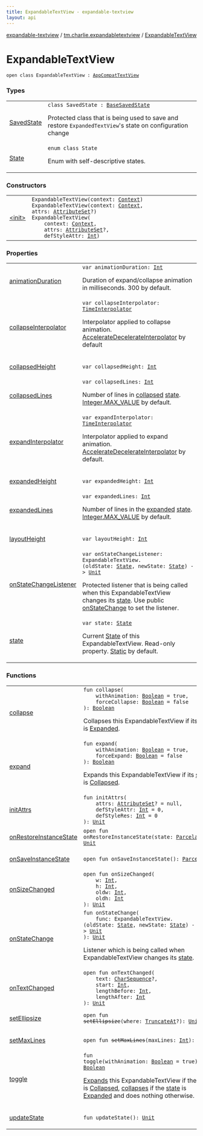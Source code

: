 ```yaml
---
title: ExpandableTextView - expandable-textview
layout: api
---
```


<div class='api-docs-breadcrumbs'><a href="../../index.html">expandable-textview</a> / <a href="../index.html">tm.charlie.expandabletextview</a> / <a href=".">ExpandableTextView</a></div>

# ExpandableTextView

<div class="signature"><code><span class="keyword">open</span> <span class="keyword">class </span><span class="identifier">ExpandableTextView</span>&nbsp;<span class="symbol">:</span>&nbsp;<a href="https://developer.android.com/reference/android/support/v7/widget/AppCompatTextView.html"><span class="identifier">AppCompatTextView</span></a></code></div>

### Types

<table class="api-docs-table">
<tbody>
<tr>
<td markdown="1">

<a href="-saved-state/index.html">SavedState</a>


</td>
<td markdown="1">
<div class="signature"><code><span class="keyword">class </span><span class="identifier">SavedState</span>&nbsp;<span class="symbol">:</span>&nbsp;<a href="https://developer.android.com/reference/android/view/View/BaseSavedState.html"><span class="identifier">BaseSavedState</span></a></code></div>

Protected class that is being used to save and restore <code>ExpandedTextView</code>'s state on configuration change


</td>
</tr>
<tr>
<td markdown="1">

<a href="-state/index.html">State</a>


</td>
<td markdown="1">
<div class="signature"><code><span class="keyword">enum</span> <span class="keyword">class </span><span class="identifier">State</span></code></div>

Enum with self-descriptive states.


</td>
</tr>
</tbody>
</table>

### Constructors

<table class="api-docs-table">
<tbody>
<tr>
<td markdown="1">

<a href="-init-.html">&lt;init&gt;</a>


</td>
<td markdown="1">
<div class="signature"><code><span class="identifier">ExpandableTextView</span><span class="symbol">(</span><span class="parameterName" id="tm.charlie.expandabletextview.ExpandableTextView$<init>(android.content.Context)/context">context</span><span class="symbol">:</span>&nbsp;<a href="https://developer.android.com/reference/android/content/Context.html"><span class="identifier">Context</span></a><span class="symbol">)</span></code></div>

<div class="signature"><code><span class="identifier">ExpandableTextView</span><span class="symbol">(</span><span class="parameterName" id="tm.charlie.expandabletextview.ExpandableTextView$<init>(android.content.Context, android.util.AttributeSet)/context">context</span><span class="symbol">:</span>&nbsp;<a href="https://developer.android.com/reference/android/content/Context.html"><span class="identifier">Context</span></a><span class="symbol">, </span><span class="parameterName" id="tm.charlie.expandabletextview.ExpandableTextView$<init>(android.content.Context, android.util.AttributeSet)/attrs">attrs</span><span class="symbol">:</span>&nbsp;<a href="https://developer.android.com/reference/android/util/AttributeSet.html"><span class="identifier">AttributeSet</span></a><span class="symbol">?</span><span class="symbol">)</span></code></div>

<div class="signature"><code><span class="identifier">ExpandableTextView</span><span class="symbol">(</span><br/>&nbsp;&nbsp;&nbsp;&nbsp;<span class="parameterName" id="tm.charlie.expandabletextview.ExpandableTextView$<init>(android.content.Context, android.util.AttributeSet, kotlin.Int)/context">context</span><span class="symbol">:</span>&nbsp;<a href="https://developer.android.com/reference/android/content/Context.html"><span class="identifier">Context</span></a><span class="symbol">, </span><br/>&nbsp;&nbsp;&nbsp;&nbsp;<span class="parameterName" id="tm.charlie.expandabletextview.ExpandableTextView$<init>(android.content.Context, android.util.AttributeSet, kotlin.Int)/attrs">attrs</span><span class="symbol">:</span>&nbsp;<a href="https://developer.android.com/reference/android/util/AttributeSet.html"><span class="identifier">AttributeSet</span></a><span class="symbol">?</span><span class="symbol">, </span><br/>&nbsp;&nbsp;&nbsp;&nbsp;<span class="parameterName" id="tm.charlie.expandabletextview.ExpandableTextView$<init>(android.content.Context, android.util.AttributeSet, kotlin.Int)/defStyleAttr">defStyleAttr</span><span class="symbol">:</span>&nbsp;<a href="https://kotlinlang.org/api/latest/jvm/stdlib/kotlin/-int/index.html"><span class="identifier">Int</span></a><span class="symbol">)</span></code></div>

</td>
</tr>
</tbody>
</table>

### Properties

<table class="api-docs-table">
<tbody>
<tr>
<td markdown="1">

<a href="animation-duration.html">animationDuration</a>


</td>
<td markdown="1">
<div class="signature"><code><span class="keyword">var </span><span class="identifier">animationDuration</span><span class="symbol">: </span><a href="https://kotlinlang.org/api/latest/jvm/stdlib/kotlin/-int/index.html"><span class="identifier">Int</span></a></code></div>

Duration of expand/collapse animation in milliseconds. 300 by default.


</td>
</tr>
<tr>
<td markdown="1">

<a href="collapse-interpolator.html">collapseInterpolator</a>


</td>
<td markdown="1">
<div class="signature"><code><span class="keyword">var </span><span class="identifier">collapseInterpolator</span><span class="symbol">: </span><a href="https://developer.android.com/reference/android/animation/TimeInterpolator.html"><span class="identifier">TimeInterpolator</span></a></code></div>

Interpolator applied to collapse animation. <a href="https://developer.android.com/reference/android/view/animation/AccelerateDecelerateInterpolator.html">AccelerateDecelerateInterpolator</a> by default


</td>
</tr>
<tr>
<td markdown="1">

<a href="collapsed-height.html">collapsedHeight</a>


</td>
<td markdown="1">
<div class="signature"><code><span class="keyword">var </span><span class="identifier">collapsedHeight</span><span class="symbol">: </span><a href="https://kotlinlang.org/api/latest/jvm/stdlib/kotlin/-int/index.html"><span class="identifier">Int</span></a></code></div>

</td>
</tr>
<tr>
<td markdown="1">

<a href="collapsed-lines.html">collapsedLines</a>


</td>
<td markdown="1">
<div class="signature"><code><span class="keyword">var </span><span class="identifier">collapsedLines</span><span class="symbol">: </span><a href="https://kotlinlang.org/api/latest/jvm/stdlib/kotlin/-int/index.html"><span class="identifier">Int</span></a></code></div>

Number of lines in <a href="-state/-collapsed.html">collapsed</a> <a href="state.html">state</a>. <a href="https://developer.android.com/reference/java/lang/Integer.html#MAX_VALUE">Integer.MAX_VALUE</a> by default.


</td>
</tr>
<tr>
<td markdown="1">

<a href="expand-interpolator.html">expandInterpolator</a>


</td>
<td markdown="1">
<div class="signature"><code><span class="keyword">var </span><span class="identifier">expandInterpolator</span><span class="symbol">: </span><a href="https://developer.android.com/reference/android/animation/TimeInterpolator.html"><span class="identifier">TimeInterpolator</span></a></code></div>

Interpolator applied to expand animation. <a href="https://developer.android.com/reference/android/view/animation/AccelerateDecelerateInterpolator.html">AccelerateDecelerateInterpolator</a> by default.


</td>
</tr>
<tr>
<td markdown="1">

<a href="expanded-height.html">expandedHeight</a>


</td>
<td markdown="1">
<div class="signature"><code><span class="keyword">var </span><span class="identifier">expandedHeight</span><span class="symbol">: </span><a href="https://kotlinlang.org/api/latest/jvm/stdlib/kotlin/-int/index.html"><span class="identifier">Int</span></a></code></div>

</td>
</tr>
<tr>
<td markdown="1">

<a href="expanded-lines.html">expandedLines</a>


</td>
<td markdown="1">
<div class="signature"><code><span class="keyword">var </span><span class="identifier">expandedLines</span><span class="symbol">: </span><a href="https://kotlinlang.org/api/latest/jvm/stdlib/kotlin/-int/index.html"><span class="identifier">Int</span></a></code></div>

Number of lines in the <a href="-state/-expanded.html">expanded</a> <a href="state.html">state</a>. <a href="https://developer.android.com/reference/java/lang/Integer.html#MAX_VALUE">Integer.MAX_VALUE</a> by default.


</td>
</tr>
<tr>
<td markdown="1">

<a href="layout-height.html">layoutHeight</a>


</td>
<td markdown="1">
<div class="signature"><code><span class="keyword">var </span><span class="identifier">layoutHeight</span><span class="symbol">: </span><a href="https://kotlinlang.org/api/latest/jvm/stdlib/kotlin/-int/index.html"><span class="identifier">Int</span></a></code></div>

</td>
</tr>
<tr>
<td markdown="1">

<a href="on-state-change-listener.html">onStateChangeListener</a>


</td>
<td markdown="1">
<div class="signature"><code><span class="keyword">var </span><span class="identifier">onStateChangeListener</span><span class="symbol">: </span><span class="identifier">ExpandableTextView</span><span class="symbol">.</span><span class="symbol">(</span><span class="parameterName">oldState</span><span class="symbol">:</span>&nbsp;<a href="-state/index.html"><span class="identifier">State</span></a><span class="symbol">,</span>&nbsp;<span class="parameterName">newState</span><span class="symbol">:</span>&nbsp;<a href="-state/index.html"><span class="identifier">State</span></a><span class="symbol">)</span>&nbsp;<span class="symbol">-&gt;</span>&nbsp;<a href="https://kotlinlang.org/api/latest/jvm/stdlib/kotlin/-unit/index.html"><span class="identifier">Unit</span></a></code></div>

Protected listener that is being called when this ExpandableTextView changes its <a href="state.html">state</a>.
Use public <a href="on-state-change.html">onStateChange</a> to set the listener.


</td>
</tr>
<tr>
<td markdown="1">

<a href="state.html">state</a>


</td>
<td markdown="1">
<div class="signature"><code><span class="keyword">var </span><span class="identifier">state</span><span class="symbol">: </span><a href="-state/index.html"><span class="identifier">State</span></a></code></div>

Current <a href="-state/index.html">State</a> of this ExpandableTextView. Read-only property. <a href="-state/-static.html">Static</a> by default.


</td>
</tr>
</tbody>
</table>

### Functions

<table class="api-docs-table">
<tbody>
<tr>
<td markdown="1">

<a href="collapse.html">collapse</a>


</td>
<td markdown="1">
<div class="signature"><code><span class="keyword">fun </span><span class="identifier">collapse</span><span class="symbol">(</span><br/>&nbsp;&nbsp;&nbsp;&nbsp;<span class="parameterName" id="tm.charlie.expandabletextview.ExpandableTextView$collapse(kotlin.Boolean, kotlin.Boolean)/withAnimation">withAnimation</span><span class="symbol">:</span>&nbsp;<a href="https://kotlinlang.org/api/latest/jvm/stdlib/kotlin/-boolean/index.html"><span class="identifier">Boolean</span></a>&nbsp;<span class="symbol">=</span>&nbsp;true<span class="symbol">, </span><br/>&nbsp;&nbsp;&nbsp;&nbsp;<span class="parameterName" id="tm.charlie.expandabletextview.ExpandableTextView$collapse(kotlin.Boolean, kotlin.Boolean)/forceCollapse">forceCollapse</span><span class="symbol">:</span>&nbsp;<a href="https://kotlinlang.org/api/latest/jvm/stdlib/kotlin/-boolean/index.html"><span class="identifier">Boolean</span></a>&nbsp;<span class="symbol">=</span>&nbsp;false<br/><span class="symbol">)</span><span class="symbol">: </span><a href="https://kotlinlang.org/api/latest/jvm/stdlib/kotlin/-boolean/index.html"><span class="identifier">Boolean</span></a></code></div>

Collapses this ExpandableTextView if its <a href="state.html">state</a> is <a href="-state/-expanded.html">Expanded</a>.


</td>
</tr>
<tr>
<td markdown="1">

<a href="expand.html">expand</a>


</td>
<td markdown="1">
<div class="signature"><code><span class="keyword">fun </span><span class="identifier">expand</span><span class="symbol">(</span><br/>&nbsp;&nbsp;&nbsp;&nbsp;<span class="parameterName" id="tm.charlie.expandabletextview.ExpandableTextView$expand(kotlin.Boolean, kotlin.Boolean)/withAnimation">withAnimation</span><span class="symbol">:</span>&nbsp;<a href="https://kotlinlang.org/api/latest/jvm/stdlib/kotlin/-boolean/index.html"><span class="identifier">Boolean</span></a>&nbsp;<span class="symbol">=</span>&nbsp;true<span class="symbol">, </span><br/>&nbsp;&nbsp;&nbsp;&nbsp;<span class="parameterName" id="tm.charlie.expandabletextview.ExpandableTextView$expand(kotlin.Boolean, kotlin.Boolean)/forceExpand">forceExpand</span><span class="symbol">:</span>&nbsp;<a href="https://kotlinlang.org/api/latest/jvm/stdlib/kotlin/-boolean/index.html"><span class="identifier">Boolean</span></a>&nbsp;<span class="symbol">=</span>&nbsp;false<br/><span class="symbol">)</span><span class="symbol">: </span><a href="https://kotlinlang.org/api/latest/jvm/stdlib/kotlin/-boolean/index.html"><span class="identifier">Boolean</span></a></code></div>

Expands this ExpandableTextView if its <a href="state.html">state</a> is <a href="-state/-collapsed.html">Collapsed</a>.


</td>
</tr>
<tr>
<td markdown="1">

<a href="init-attrs.html">initAttrs</a>


</td>
<td markdown="1">
<div class="signature"><code><span class="keyword">fun </span><span class="identifier">initAttrs</span><span class="symbol">(</span><br/>&nbsp;&nbsp;&nbsp;&nbsp;<span class="parameterName" id="tm.charlie.expandabletextview.ExpandableTextView$initAttrs(android.util.AttributeSet, kotlin.Int, kotlin.Int)/attrs">attrs</span><span class="symbol">:</span>&nbsp;<a href="https://developer.android.com/reference/android/util/AttributeSet.html"><span class="identifier">AttributeSet</span></a><span class="symbol">?</span>&nbsp;<span class="symbol">=</span>&nbsp;null<span class="symbol">, </span><br/>&nbsp;&nbsp;&nbsp;&nbsp;<span class="parameterName" id="tm.charlie.expandabletextview.ExpandableTextView$initAttrs(android.util.AttributeSet, kotlin.Int, kotlin.Int)/defStyleAttr">defStyleAttr</span><span class="symbol">:</span>&nbsp;<a href="https://kotlinlang.org/api/latest/jvm/stdlib/kotlin/-int/index.html"><span class="identifier">Int</span></a>&nbsp;<span class="symbol">=</span>&nbsp;0<span class="symbol">, </span><br/>&nbsp;&nbsp;&nbsp;&nbsp;<span class="parameterName" id="tm.charlie.expandabletextview.ExpandableTextView$initAttrs(android.util.AttributeSet, kotlin.Int, kotlin.Int)/defStyleRes">defStyleRes</span><span class="symbol">:</span>&nbsp;<a href="https://kotlinlang.org/api/latest/jvm/stdlib/kotlin/-int/index.html"><span class="identifier">Int</span></a>&nbsp;<span class="symbol">=</span>&nbsp;0<br/><span class="symbol">)</span><span class="symbol">: </span><a href="https://kotlinlang.org/api/latest/jvm/stdlib/kotlin/-unit/index.html"><span class="identifier">Unit</span></a></code></div>

</td>
</tr>
<tr>
<td markdown="1">

<a href="on-restore-instance-state.html">onRestoreInstanceState</a>


</td>
<td markdown="1">
<div class="signature"><code><span class="keyword">open</span> <span class="keyword">fun </span><span class="identifier">onRestoreInstanceState</span><span class="symbol">(</span><span class="parameterName" id="tm.charlie.expandabletextview.ExpandableTextView$onRestoreInstanceState(android.os.Parcelable)/state">state</span><span class="symbol">:</span>&nbsp;<a href="https://developer.android.com/reference/android/os/Parcelable.html"><span class="identifier">Parcelable</span></a><span class="symbol">)</span><span class="symbol">: </span><a href="https://kotlinlang.org/api/latest/jvm/stdlib/kotlin/-unit/index.html"><span class="identifier">Unit</span></a></code></div>

</td>
</tr>
<tr>
<td markdown="1">

<a href="on-save-instance-state.html">onSaveInstanceState</a>


</td>
<td markdown="1">
<div class="signature"><code><span class="keyword">open</span> <span class="keyword">fun </span><span class="identifier">onSaveInstanceState</span><span class="symbol">(</span><span class="symbol">)</span><span class="symbol">: </span><a href="https://developer.android.com/reference/android/os/Parcelable.html"><span class="identifier">Parcelable</span></a></code></div>

</td>
</tr>
<tr>
<td markdown="1">

<a href="on-size-changed.html">onSizeChanged</a>


</td>
<td markdown="1">
<div class="signature"><code><span class="keyword">open</span> <span class="keyword">fun </span><span class="identifier">onSizeChanged</span><span class="symbol">(</span><br/>&nbsp;&nbsp;&nbsp;&nbsp;<span class="parameterName" id="tm.charlie.expandabletextview.ExpandableTextView$onSizeChanged(kotlin.Int, kotlin.Int, kotlin.Int, kotlin.Int)/w">w</span><span class="symbol">:</span>&nbsp;<a href="https://kotlinlang.org/api/latest/jvm/stdlib/kotlin/-int/index.html"><span class="identifier">Int</span></a><span class="symbol">, </span><br/>&nbsp;&nbsp;&nbsp;&nbsp;<span class="parameterName" id="tm.charlie.expandabletextview.ExpandableTextView$onSizeChanged(kotlin.Int, kotlin.Int, kotlin.Int, kotlin.Int)/h">h</span><span class="symbol">:</span>&nbsp;<a href="https://kotlinlang.org/api/latest/jvm/stdlib/kotlin/-int/index.html"><span class="identifier">Int</span></a><span class="symbol">, </span><br/>&nbsp;&nbsp;&nbsp;&nbsp;<span class="parameterName" id="tm.charlie.expandabletextview.ExpandableTextView$onSizeChanged(kotlin.Int, kotlin.Int, kotlin.Int, kotlin.Int)/oldw">oldw</span><span class="symbol">:</span>&nbsp;<a href="https://kotlinlang.org/api/latest/jvm/stdlib/kotlin/-int/index.html"><span class="identifier">Int</span></a><span class="symbol">, </span><br/>&nbsp;&nbsp;&nbsp;&nbsp;<span class="parameterName" id="tm.charlie.expandabletextview.ExpandableTextView$onSizeChanged(kotlin.Int, kotlin.Int, kotlin.Int, kotlin.Int)/oldh">oldh</span><span class="symbol">:</span>&nbsp;<a href="https://kotlinlang.org/api/latest/jvm/stdlib/kotlin/-int/index.html"><span class="identifier">Int</span></a><br/><span class="symbol">)</span><span class="symbol">: </span><a href="https://kotlinlang.org/api/latest/jvm/stdlib/kotlin/-unit/index.html"><span class="identifier">Unit</span></a></code></div>

</td>
</tr>
<tr>
<td markdown="1">

<a href="on-state-change.html">onStateChange</a>


</td>
<td markdown="1">
<div class="signature"><code><span class="keyword">fun </span><span class="identifier">onStateChange</span><span class="symbol">(</span><br/>&nbsp;&nbsp;&nbsp;&nbsp;<span class="parameterName" id="tm.charlie.expandabletextview.ExpandableTextView$onStateChange(kotlin.Function3((tm.charlie.expandabletextview.ExpandableTextView, tm.charlie.expandabletextview.ExpandableTextView.State, , kotlin.Unit)))/func">func</span><span class="symbol">:</span>&nbsp;<span class="identifier">ExpandableTextView</span><span class="symbol">.</span><span class="symbol">(</span><span class="parameterName">oldState</span><span class="symbol">:</span>&nbsp;<a href="-state/index.html"><span class="identifier">State</span></a><span class="symbol">,</span>&nbsp;<span class="parameterName">newState</span><span class="symbol">:</span>&nbsp;<a href="-state/index.html"><span class="identifier">State</span></a><span class="symbol">)</span>&nbsp;<span class="symbol">-&gt;</span>&nbsp;<a href="https://kotlinlang.org/api/latest/jvm/stdlib/kotlin/-unit/index.html"><span class="identifier">Unit</span></a><br/><span class="symbol">)</span><span class="symbol">: </span><a href="https://kotlinlang.org/api/latest/jvm/stdlib/kotlin/-unit/index.html"><span class="identifier">Unit</span></a></code></div>

Listener which is being called when ExpandableTextView changes its <a href="state.html">state</a>.


</td>
</tr>
<tr>
<td markdown="1">

<a href="on-text-changed.html">onTextChanged</a>


</td>
<td markdown="1">
<div class="signature"><code><span class="keyword">open</span> <span class="keyword">fun </span><span class="identifier">onTextChanged</span><span class="symbol">(</span><br/>&nbsp;&nbsp;&nbsp;&nbsp;<span class="parameterName" id="tm.charlie.expandabletextview.ExpandableTextView$onTextChanged(kotlin.CharSequence, kotlin.Int, kotlin.Int, kotlin.Int)/text">text</span><span class="symbol">:</span>&nbsp;<a href="https://kotlinlang.org/api/latest/jvm/stdlib/kotlin/-char-sequence/index.html"><span class="identifier">CharSequence</span></a><span class="symbol">?</span><span class="symbol">, </span><br/>&nbsp;&nbsp;&nbsp;&nbsp;<span class="parameterName" id="tm.charlie.expandabletextview.ExpandableTextView$onTextChanged(kotlin.CharSequence, kotlin.Int, kotlin.Int, kotlin.Int)/start">start</span><span class="symbol">:</span>&nbsp;<a href="https://kotlinlang.org/api/latest/jvm/stdlib/kotlin/-int/index.html"><span class="identifier">Int</span></a><span class="symbol">, </span><br/>&nbsp;&nbsp;&nbsp;&nbsp;<span class="parameterName" id="tm.charlie.expandabletextview.ExpandableTextView$onTextChanged(kotlin.CharSequence, kotlin.Int, kotlin.Int, kotlin.Int)/lengthBefore">lengthBefore</span><span class="symbol">:</span>&nbsp;<a href="https://kotlinlang.org/api/latest/jvm/stdlib/kotlin/-int/index.html"><span class="identifier">Int</span></a><span class="symbol">, </span><br/>&nbsp;&nbsp;&nbsp;&nbsp;<span class="parameterName" id="tm.charlie.expandabletextview.ExpandableTextView$onTextChanged(kotlin.CharSequence, kotlin.Int, kotlin.Int, kotlin.Int)/lengthAfter">lengthAfter</span><span class="symbol">:</span>&nbsp;<a href="https://kotlinlang.org/api/latest/jvm/stdlib/kotlin/-int/index.html"><span class="identifier">Int</span></a><br/><span class="symbol">)</span><span class="symbol">: </span><a href="https://kotlinlang.org/api/latest/jvm/stdlib/kotlin/-unit/index.html"><span class="identifier">Unit</span></a></code></div>

</td>
</tr>
<tr>
<td markdown="1">

<a href="set-ellipsize.html">setEllipsize</a>


</td>
<td markdown="1">
<div class="signature"><code><span class="keyword">open</span> <span class="keyword">fun </span><s><span class="identifier">setEllipsize</span></s><span class="symbol">(</span><span class="parameterName" id="tm.charlie.expandabletextview.ExpandableTextView$setEllipsize(android.text.TextUtils.TruncateAt)/where">where</span><span class="symbol">:</span>&nbsp;<a href="https://developer.android.com/reference/android/text/TextUtils/TruncateAt.html"><span class="identifier">TruncateAt</span></a><span class="symbol">?</span><span class="symbol">)</span><span class="symbol">: </span><a href="https://kotlinlang.org/api/latest/jvm/stdlib/kotlin/-unit/index.html"><span class="identifier">Unit</span></a></code></div>

</td>
</tr>
<tr>
<td markdown="1">

<a href="set-max-lines.html">setMaxLines</a>


</td>
<td markdown="1">
<div class="signature"><code><span class="keyword">open</span> <span class="keyword">fun </span><s><span class="identifier">setMaxLines</span></s><span class="symbol">(</span><span class="parameterName" id="tm.charlie.expandabletextview.ExpandableTextView$setMaxLines(kotlin.Int)/maxLines">maxLines</span><span class="symbol">:</span>&nbsp;<a href="https://kotlinlang.org/api/latest/jvm/stdlib/kotlin/-int/index.html"><span class="identifier">Int</span></a><span class="symbol">)</span><span class="symbol">: </span><a href="https://kotlinlang.org/api/latest/jvm/stdlib/kotlin/-unit/index.html"><span class="identifier">Unit</span></a></code></div>

</td>
</tr>
<tr>
<td markdown="1">

<a href="toggle.html">toggle</a>


</td>
<td markdown="1">
<div class="signature"><code><span class="keyword">fun </span><span class="identifier">toggle</span><span class="symbol">(</span><span class="parameterName" id="tm.charlie.expandabletextview.ExpandableTextView$toggle(kotlin.Boolean)/withAnimation">withAnimation</span><span class="symbol">:</span>&nbsp;<a href="https://kotlinlang.org/api/latest/jvm/stdlib/kotlin/-boolean/index.html"><span class="identifier">Boolean</span></a>&nbsp;<span class="symbol">=</span>&nbsp;true<span class="symbol">)</span><span class="symbol">: </span><a href="https://kotlinlang.org/api/latest/jvm/stdlib/kotlin/-boolean/index.html"><span class="identifier">Boolean</span></a></code></div>

<a href="expand.html">Expands</a> this ExpandableTextView if the <a href="state.html">state</a> is <a href="-state/-collapsed.html">Collapsed</a>,
<a href="collapse.html">collapses</a> if the <a href="state.html">state</a> is <a href="-state/-expanded.html">Expanded</a> and does nothing otherwise.


</td>
</tr>
<tr>
<td markdown="1">

<a href="update-state.html">updateState</a>


</td>
<td markdown="1">
<div class="signature"><code><span class="keyword">fun </span><span class="identifier">updateState</span><span class="symbol">(</span><span class="symbol">)</span><span class="symbol">: </span><a href="https://kotlinlang.org/api/latest/jvm/stdlib/kotlin/-unit/index.html"><span class="identifier">Unit</span></a></code></div>

</td>
</tr>
</tbody>
</table>
